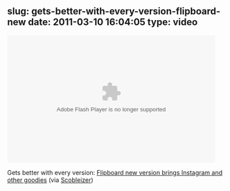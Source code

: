 slug: gets-better-with-every-version-flipboard-new
date: 2011-03-10 16:04:05
type: video
---

<object width="480" height="295"><param name="movie" value="http://www.youtube.com/e/nZm5KJLp8Bs"></param><param name="allowFullScreen" value="true"></param><param name="allowscriptaccess" value="always"></param><embed src="http://www.youtube.com/e/nZm5KJLp8Bs" type="application/x-shockwave-flash" width="480" height="295" allowscriptaccess="always" allowfullscreen="true"></embed></object>

Gets better with every version: [Flipboard new version brings Instagram and other goodies](http://www.youtube.com/watch?v=nZm5KJLp8Bs&feature=player_embedded) (via [Scobleizer](http://youtube.com/user/Scobleizer))
